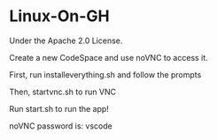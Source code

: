 # Linux-On-GH
Under the Apache 2.0 License.

Create a new CodeSpace and use noVNC to access it.

First, run installeverything.sh and follow the prompts 

Then, startvnc.sh to run VNC

Run start.sh to run the app!

noVNC password is: vscode
